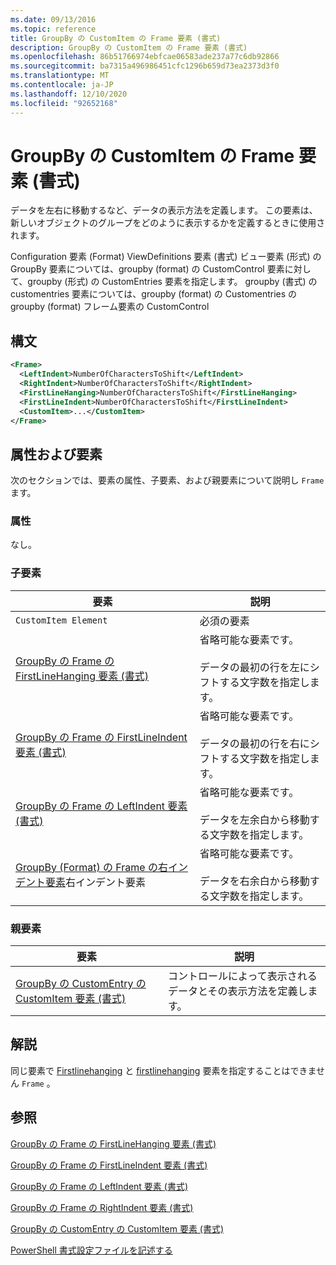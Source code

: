 ```yaml
---
ms.date: 09/13/2016
ms.topic: reference
title: GroupBy の CustomItem の Frame 要素 (書式)
description: GroupBy の CustomItem の Frame 要素 (書式)
ms.openlocfilehash: 86b51766974ebfcae06583ade237a77c6db92866
ms.sourcegitcommit: ba7315a496986451cfc1296b659d73ea2373d3f0
ms.translationtype: MT
ms.contentlocale: ja-JP
ms.lasthandoff: 12/10/2020
ms.locfileid: "92652168"
---
```

# <a name="frame-element-for-customitem-for-groupby-format"></a>GroupBy の CustomItem の Frame 要素 (書式)

データを左右に移動するなど、データの表示方法を定義します。 この要素は、新しいオブジェクトのグループをどのように表示するかを定義するときに使用されます。

Configuration 要素 (Format) ViewDefinitions 要素 (書式) ビュー要素 (形式) の GroupBy 要素については、groupby (format) の CustomControl 要素に対して、groupby (形式) の CustomEntries 要素を指定します。 groupby (書式) の customentries 要素については、groupby (format) の Customentries の groupby (format) フレーム要素の CustomControl

## <a name="syntax"></a>構文

```xml
<Frame>
  <LeftIndent>NumberOfCharactersToShift</LeftIndent>
  <RightIndent>NumberOfCharactersToShift</RightIndent>
  <FirstLineHanging>NumberOfCharactersToShift</FirstLineHanging>
  <FirstLineIndent>NumberOfCharactersToShift</FirstLineIndent>
  <CustomItem>...</CustomItem>
</Frame>
```

## <a name="attributes-and-elements"></a>属性および要素

次のセクションでは、要素の属性、子要素、および親要素について説明し `Frame` ます。

### <a name="attributes"></a>属性

なし。

### <a name="child-elements"></a>子要素

|要素|説明|
|-------------|-----------------|
|`CustomItem Element`|必須の要素|
|[GroupBy の Frame の FirstLineHanging 要素 (書式)](./firstlinehanging-element-for-frame-for-groupby-format.md)|省略可能な要素です。<br /><br /> データの最初の行を左にシフトする文字数を指定します。|
|[GroupBy の Frame の FirstLineIndent 要素 (書式)](./firstlineindent-element-for-frame-for-groupby-format.md)|省略可能な要素です。<br /><br /> データの最初の行を右にシフトする文字数を指定します。|
|[GroupBy の Frame の LeftIndent 要素 (書式)](./leftindent-element-for-frame-for-groupby-format.md)|省略可能な要素です。<br /><br /> データを左余白から移動する文字数を指定します。|
|[GroupBy (Format) の Frame の右インデント要素](./rightindent-element-for-frame-for-groupby-format.md)右インデント要素|省略可能な要素です。<br /><br /> データを右余白から移動する文字数を指定します。|

### <a name="parent-elements"></a>親要素

|要素|説明|
|-------------|-----------------|
|[GroupBy の CustomEntry の CustomItem 要素 (書式)](./customitem-element-for-customentry-for-groupby-format.md)|コントロールによって表示されるデータとその表示方法を定義します。|

## <a name="remarks"></a>解説

同じ要素で [Firstlinehanging](./firstlinehanging-element-for-frame-for-groupby-format.md) と [firstlinehanging](./firstlineindent-element-for-frame-for-groupby-format.md) 要素を指定することはできません `Frame` 。

## <a name="see-also"></a>参照

[GroupBy の Frame の FirstLineHanging 要素 (書式)](./firstlinehanging-element-for-frame-for-groupby-format.md)

[GroupBy の Frame の FirstLineIndent 要素 (書式)](./firstlineindent-element-for-frame-for-groupby-format.md)

[GroupBy の Frame の LeftIndent 要素 (書式)](./leftindent-element-for-frame-for-groupby-format.md)

[GroupBy の Frame の RightIndent 要素 (書式)](./rightindent-element-for-frame-for-groupby-format.md)

[GroupBy の CustomEntry の CustomItem 要素 (書式)](./customitem-element-for-customentry-for-groupby-format.md)

[PowerShell 書式設定ファイルを記述する](./writing-a-powershell-formatting-file.md)
